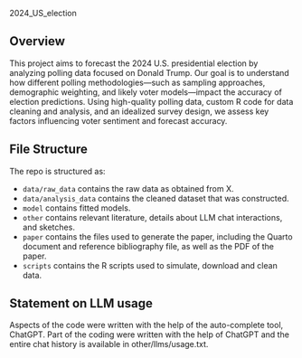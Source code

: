 2024_US_election
## Overview
This project aims to forecast the 2024 U.S. presidential election by analyzing polling data focused on Donald Trump. Our goal is to understand how different polling methodologies—such as sampling approaches, demographic weighting, and likely voter models—impact the accuracy of election predictions. Using high-quality polling data, custom R code for data cleaning and analysis, and an idealized survey design, we assess key factors influencing voter sentiment and forecast accuracy.

## File Structure

The repo is structured as:

-   `data/raw_data` contains the raw data as obtained from X.
-   `data/analysis_data` contains the cleaned dataset that was constructed.
-   `model` contains fitted models. 
-   `other` contains relevant literature, details about LLM chat interactions, and sketches.
-   `paper` contains the files used to generate the paper, including the Quarto document and reference bibliography file, as well as the PDF of the paper. 
-   `scripts` contains the R scripts used to simulate, download and clean data.


## Statement on LLM usage

Aspects of the code were written with the help of the auto-complete tool, ChatGPT. Part of the coding were written with the help of ChatGPT and the entire chat history is available in other/llms/usage.txt.

